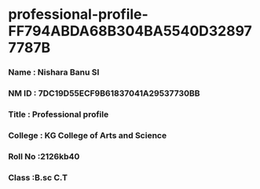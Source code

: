 # professional-profile-FF794ABDA68B304BA5540D328977787B


### Name : Nishara Banu SI
### NM ID : 7DC19D55ECF9B61837041A29537730BB
### Title : Professional profile
### College : KG College of Arts and Science
### Roll No :2126kb40
### Class :B.sc C.T
